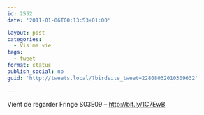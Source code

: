 ```yaml
---
id: 2552
date: '2011-01-06T00:13:53+01:00'

layout: post
categories:
  - Vis ma vie
tags:
  - tweet
format: status
publish_social: no
guid: 'http://tweets.local/?birdsite_tweet=22808032010309632'

---
```


Vient de regarder Fringe S03E09 – http://bit.ly/1C7EwB